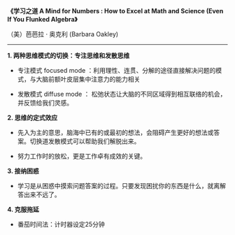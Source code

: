**《学习之道 A Mind for Numbers : How to Excel at Math and Science (Even If You Flunked Algebra》**

（美）芭芭拉 · 奥克利 (Barbara Oakley)

----------

**1. 两种思维模式的切换：专注思维和发散思维**

* 专注模式 focused mode ：利用理性、连贯、分解的途径直接解决问题的模式，与大脑前额叶皮层集中注意力的能力相关

* 发散模式 diffuse mode ： 松弛状态让大脑的不同区域得到相互联络的机会，并反馈给我们灵感。

**2. 思维的定式效应**

* 先入为主的意思，脑海中已有的或最初的想法，会阻碍产生更好的想法或答案。切换道发散模式可以帮助我们解脱出来。

* 努力工作时的放松，更是工作卓有成效的关键。

**3. 接纳困惑**

* 学习是从困惑中摸索问题答案的过程。只要发现困扰你的东西是什么，就离解答出来不远了。

**4. 克服拖延**

* 番茄时间法：计时器设定25分钟

